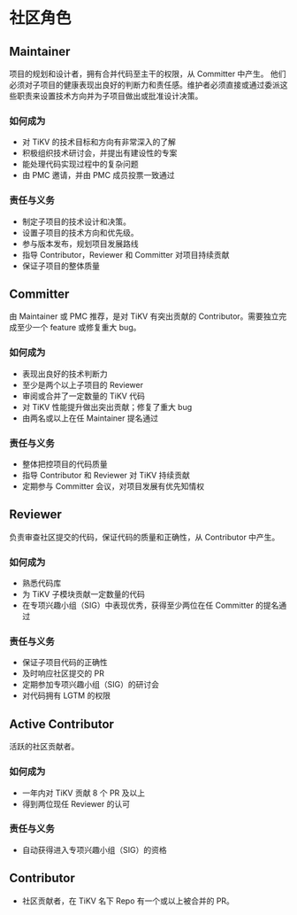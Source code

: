 # 社区角色

## Maintainer

项目的规划和设计者，拥有合并代码至主干的权限，从 Committer 中产生。
他们必须对子项目的健康表现出良好的判断力和责任感。维护者必须直接或通过委派这些职责来设置技术方向并为子项目做出或批准设计决策。

### 如何成为

* 对 TiKV 的技术目标和方向有非常深入的了解
* 积极组织技术研讨会，并提出有建设性的专案
* 能处理代码实现过程中的复杂问题
* 由 PMC 邀请，并由 PMC 成员投票一致通过

### 责任与义务

* 制定子项目的技术设计和决策。
* 设置子项目的技术方向和优先级。
* 参与版本发布，规划项目发展路线
* 指导 Contributor，Reviewer 和 Committer 对项目持续贡献
* 保证子项目的整体质量

<h2 id="committer">Committer</h2>

由 Maintainer 或 PMC 推荐，是对 TiKV 有突出贡献的 Contributor。需要独立完成至少一个 feature 或修复重大 bug。

### 如何成为

* 表现出良好的技术判断力
* 至少是两个以上子项目的 Reviewer
* 审阅或合并了一定数量的 TiKV 代码
* 对 TiKV 性能提升做出突出贡献；修复了重大 bug
* 由两名或以上在任 Maintainer 提名通过

### 责任与义务

* 整体把控项目的代码质量 
* 指导 Contributor 和 Reviewer 对 TiKV 持续贡献
* 定期参与 Committer 会议，对项目发展有优先知情权

<h2 id="reviewer">Reviewer</h2>

负责审查社区提交的代码，保证代码的质量和正确性，从 Contributor 中产生。

### 如何成为

* 熟悉代码库
* 为 TiKV 子模块贡献一定数量的代码
* 在专项兴趣小组（SIG）中表现优秀，获得至少两位在任 Committer 的提名通过

### 责任与义务

* 保证子项目代码的正确性
* 及时响应社区提交的 PR
* 定期参加专项兴趣小组（SIG）的研讨会
* 对代码拥有 LGTM 的权限

## Active Contributor

活跃的社区贡献者。

### 如何成为
* 一年内对 TiKV 贡献 8 个 PR 及以上
* 得到两位现任 Reviewer 的认可

### 责任与义务
* 自动获得进入专项兴趣小组（SIG）的资格

## Contributor

* 社区贡献者，在 TiKV 名下 Repo 有一个或以上被合并的 PR。
